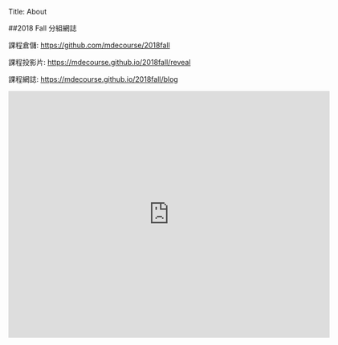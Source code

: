 Title: About

##2018 Fall 分組網誌

課程倉儲: <a href="https://github.com/mdecourse/2018fall">https://github.com/mdecourse/2018fall</a>

課程投影片: <a href="https://mdecourse.github.io/2018fall/reveal">https://mdecourse.github.io/2018fall/reveal</a>

課程網誌: <a href="https://mdecourse.github.io/2018fall/blog">https://mdecourse.github.io/2018fall/blog</a>

<iframe src="https://youtu.be/ZHmbx06drtc" width="640" height="492" frameborder="0" webkitallowfullscreen mozallowfullscreen allowfullscreen></iframe>










